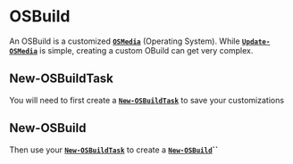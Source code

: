 # OSBuild

An OSBuild is a customized [**`OSMedia`**](../../../../osbuilder/docs/functions/osmedia/) \(Operating System\).  While [**`Update-OSMedia`**](../../../../osbuilder/docs/functions/osmedia/update-osmedia/) is simple, creating a custom OBuild can get very complex.

## New-OSBuildTask

You will need to first create a [**`New-OSBuildTask`**](../../../../osbuilder/docs/functions/osbuild/new-osbuildtask/) to save your customizations

## New-OSBuild

Then use your [**`New-OSBuildTask`**](../../../../osbuilder/docs/functions/osbuild/new-osbuildtask/) to create a [**`New-OSBuild`**](../../../../osbuilder/docs/functions/osbuild/new-osbuild.md)**\`\`**

